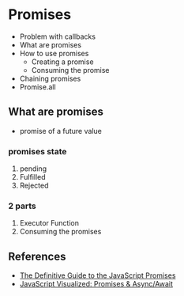 # Promises

- Problem with callbacks
- What are promises
- How to use promises
  - Creating a promise
  - Consuming the promise
- Chaining promises
- Promise.all


## What are promises

- promise of a future value

### promises state

1. pending
2. Fulfilled
3. Rejected


### 2 parts

1. Executor Function
2. Consuming the promises



## References

- [The Definitive Guide to the JavaScript Promises](https://www.javascripttutorial.net/es6/javascript-promises/)
- [JavaScript Visualized: Promises & Async/Await](https://dev.to/lydiahallie/javascript-visualized-promises-async-await-5gke)